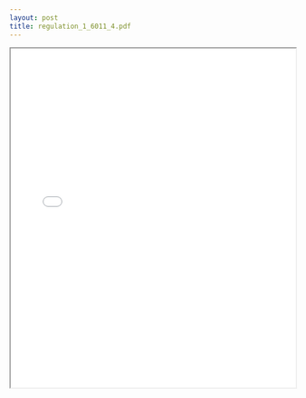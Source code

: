 ```yaml
---
layout: post
title: regulation_1_6011_4.pdf
---
```


<div class="pdf-container">
<iframe src="/irs.ea/assets/pdfs/regulation_1_6011_4.pdf" height="600" width="100%" allowFullScreen="true"></iframe>
</div>

